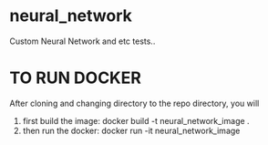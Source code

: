 # neural_network
Custom Neural Network and etc tests..

<h1>TO RUN DOCKER</h1>
After cloning and changing directory to the repo directory, you will
<ol>
<li>first build the image: docker build -t neural_network_image .</li>
<li>then run the docker: docker run -it neural_network_image</li>
</ol>